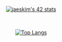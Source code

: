 

<div align="center">
  

 
  [![jaeskim's 42 stats](https://badge42.herokuapp.com/api/stats/pbolton)](https://github.com/AndrewTheTeacher/badge42)


</br>

[![Top Langs](https://github-readme-stats.vercel.app/api/top-langs/?username=AndrewTheTeacher&langs_count=8&layout=compact&theme=radical)](https://github.com/anuraghazra/github-readme-stats)


</div>
